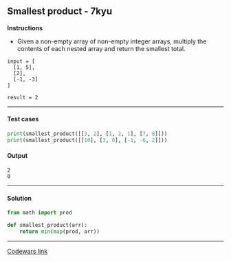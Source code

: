 ## Smallest product - 7kyu

**Instructions**

- Given a non-empty array of non-empty integer arrays, multiply the contents of each nested array and return the smallest total.

```
input = [
  [1, 5],
  [2],
  [-1, -3]
]

result = 2
```

---

#### Test cases

```python
print(smallest_product([[3, 2], [1, 2, 1], [7, 8]]))
print(smallest_product([[10], [3, 0], [-1, -6, 2]]))
```

#### Output

```
2
0
```

---

#### Solution

```python
from math import prod

def smallest_product(arr):
    return min(map(prod, arr))
```

---

[Codewars link](https://www.codewars.com/kata/5b6b128783d648c4c4000129)
